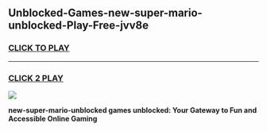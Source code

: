 
## Unblocked-Games-new-super-mario-unblocked-Play-Free-jvv8e
<h3>
<a href="https://premium76.site?title=new-super-mario-unblocked&ref=20M">CLICK TO PLAY</a></h3>
<hr>

<h3>
<a href="https://premium76.site?title=new-super-mario-unblocked&ref=20M">CLICK 2 PLAY</a>
  
</h3>

<a href="https://premium76.site?title=new-super-mario-unblocked&ref=19M"><img src="https://clearcache.store/games.png"></a>


**new-super-mario-unblocked games unblocked: Your Gateway to Fun and Accessible Online Gaming**
